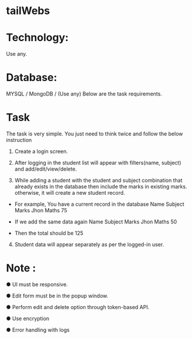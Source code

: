 # tailWebs

# Technology:
Use any.

# Database:
MYSQL / MongoDB / (Use any)
Below are the task requirements.

# Task

The task is very simple. You just need to think twice and follow the below
instruction

1. Create a login screen.

2. After logging in the student list will appear with filters(name, subject) and
add/edit/view/delete.

3. While adding a student with the student and subject combination that
already exists in the database then include the marks in existing marks.
otherwise, it will create a new student record.


* For example, You have a current record in the database
    Name   Subject   Marks
    Jhon    Maths     75

* If we add the same data again
    Name   Subject   Marks
    Jhon    Maths     50

* Then the total should be 125


4. Student data will appear separately as per the logged-in user.

# Note :
● UI must be responsive.

● Edit form must be in the popup window.

● Perform edit and delete option through token-based API.

● Use encryption

● Error handling with logs